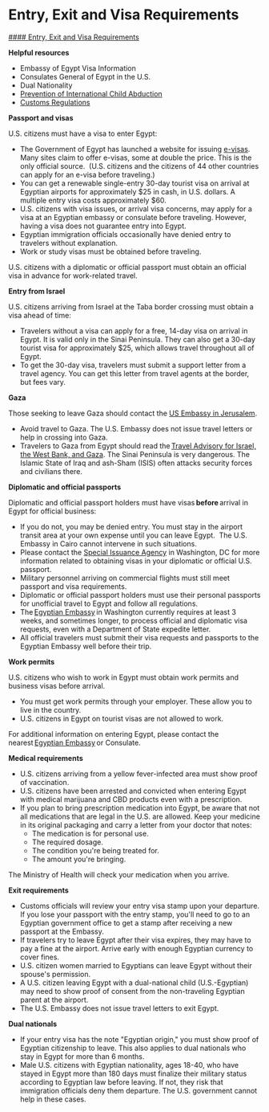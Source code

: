 # Entry, Exit and Visa Requirements

[#### Entry, Exit and Visa Requirements](javascript:void(0); "Entry, Exit and Visa Requirements")

**Helpful resources**

* Embassy of Egypt Visa Information
* Consulates General of Egypt in the U.S.
* Dual Nationality
* [Prevention of International Child Abduction](https://travel.state.gov/content/travel/en/International-Parental-Child-Abduction/prevention.html)
* [Customs Regulations](https://travel.state.gov/content/travel/en/international-travel/before-you-go/customs-and-import.html)

**Passport and visas**

U.S. citizens must have a visa to enter Egypt:

* The Government of Egypt has launched a website for issuing [e-visas](https://visa2egypt.gov.eg/eVisa/Home). Many sites claim to offer e-visas, some at double the price. This is the only official source.  (U.S. citizens and the citizens of 44 other countries can apply for an e-visa before traveling.)
* You can get a renewable single-entry 30-day tourist visa on arrival at Egyptian airports for approximately $25 in cash, in U.S. dollars. A multiple entry visa costs approximately $60.
* U.S. citizens with visa issues, or arrival visa concerns, may apply for a visa at an Egyptian embassy or consulate before traveling. However, having a visa does not guarantee entry into Egypt.
* Egyptian immigration officials occasionally have denied entry to travelers without explanation.
* Work or study visas must be obtained before traveling.

U.S. citizens with a diplomatic or official passport must obtain an official visa in advance for work-related travel.

**Entry from Israel**

U.S. citizens arriving from Israel at the Taba border crossing must obtain a visa ahead of time:

* Travelers without a visa can apply for a free, 14-day visa on arrival in Egypt. It is valid only in the Sinai Peninsula. They can also get a 30-day tourist visa for approximately $25, which allows travel throughout all of Egypt.
* To get the 30-day visa, travelers must submit a support letter from a travel agency. You can get this letter from travel agents at the border, but fees vary.

**Gaza**

Those seeking to leave Gaza should contact the [US Embassy in Jerusalem](mailto:JerusalemACS@state.gov).

* Avoid travel to Gaza. The U.S. Embassy does not issue travel letters or help in crossing into Gaza.
* Travelers to Gaza from Egypt should read the [Travel Advisory for Israel, the West Bank, and Gaza](https://travel.state.gov/content/travel/en/traveladvisories/traveladvisories/israel-west-bank-and-gaza-travel-advisory.html). The Sinai Peninsula is very dangerous. The Islamic State of Iraq and ash-Sham (ISIS) often attacks security forces and civilians there.

**Diplomatic and official passports**

Diplomatic and official passport holders must have visas **before** arrival in Egypt for official business:

* If you do not, you may be denied entry. You must stay in the airport transit area at your own expense until you can leave Egypt.  The U.S. Embassy in Cairo cannot intervene in such situations.
* Please contact the [Special Issuance Agency](https://travel.state.gov/content/special-issuance-agency-home/en/spec-issuance-agency/official-diplomatic-visa-information/egypt.html) in Washington, DC for more information related to obtaining visas in your diplomatic or official U.S. passport.
* Military personnel arriving on commercial flights must still meet passport and visa requirements.
* Diplomatic or official passport holders must use their personal passports for unofficial travel to Egypt and follow all regulations.
* The [Egyptian Embassy](https://travel.state.gov/content/travel/en/international-travel/International-Travel-Country-Information-Pages/Egypt.html#ExternalPopup) in Washington currently requires at least 3 weeks, and sometimes longer, to process official and diplomatic visa requests, even with a Department of State expedite letter.
* All official travelers must submit their visa requests and passports to the Egyptian Embassy well before their trip.

**Work permits**

U.S. citizens who wish to work in Egypt must obtain work permits and business visas before arrival.

* You must get work permits through your employer. These allow you to live in the country.
* U.S. citizens in Egypt on tourist visas are not allowed to work.

For additional information on entering Egypt, please contact the nearest [Egyptian Embassy](https://travel.state.gov/content/travel/en/international-travel/International-Travel-Country-Information-Pages/Egypt.html#ExternalPopup) or Consulate.

**Medical requirements**

* U.S. citizens arriving from a yellow fever-infected area must show proof of vaccination.
* U.S. citizens have been arrested and convicted when entering Egypt with medical marijuana and CBD products even with a prescription.
* If you plan to bring prescription medication into Egypt, be aware that not all medications that are legal in the U.S. are allowed. Keep your medicine in its original packaging and carry a letter from your doctor that notes:
  + The medication is for personal use.
  + The required dosage.
  + The condition you're being treated for.
  + The amount you're bringing.

The Ministry of Health will check your medication when you arrive.

**Exit requirements**

* Customs officials will review your entry visa stamp upon your departure. If you lose your passport with the entry stamp, you'll need to go to an Egyptian government office to get a stamp after receiving a new passport at the Embassy.
* If travelers try to leave Egypt after their visa expires, they may have to pay a fine at the airport. Arrive early with enough Egyptian currency to cover fines.
* U.S. citizen women married to Egyptians can leave Egypt without their spouse's permission.
* A U.S. citizen leaving Egypt with a dual-national child (U.S.-Egyptian) may need to show proof of consent from the non-traveling Egyptian parent at the airport.
* The U.S. Embassy does not issue travel letters to exit Egypt.

**Dual nationals**

* If your entry visa has the note "Egyptian origin," you must show proof of Egyptian citizenship to leave. This also applies to dual nationals who stay in Egypt for more than 6 months.
* Male U.S. citizens with Egyptian nationality, ages 18-40, who have stayed in Egypt more than 180 days must finalize their military status according to Egyptian law before leaving. If not, they risk that immigration officials deny them departure. The U.S. government cannot help in these cases.